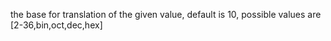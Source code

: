 the base for translation of the given value, default is 10, possible values are [2-36,bin,oct,dec,hex]